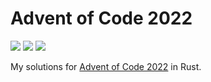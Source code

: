 # Advent of Code 2022
![](https://img.shields.io/badge/day%20📅-23-blue)
![](https://img.shields.io/badge/stars%20⭐-31-yellow)
![](https://img.shields.io/badge/days%20completed-15-red)

My solutions for [Advent of Code 2022](https://adventofcode.com/) in Rust. 
